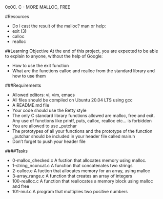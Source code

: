 0x0C. C - MORE MALLOC, FREE

#Resources
* Do l cast the result of the malloc?
man or help:
* exit (3)
* calloc
* realloc

##Learning Objective
At the end of this project, you are expected to be able to explain to anyone, without the help of Google:
* How to use the exit function
* What are the functions calloc and realloc from the standard library and how to use them

###Requirements
* Allowed editors: vi, vim, emacs
* All files should be compiled on Ubuntu 20.04 LTS using gcc
* A README.md file
* Your code should use the Betty style
* The only C standard library functions allowed are malloc, free and exit. Any use of functions like printf, puts, calloc, realloc etc… is forbidden
* You are allowed to use _putchar
* The prototypes of all your functions and the prototype of the function _putchar should be included in your header file called main.h
* Don’t forget to push your header file

####Tasks
* 0-malloc_checked.c
A fuction that allocates memory using malloc.
* 1-string_nconcat.c
A function that concatenates two strings
* 2-calloc.c
A fuction that allocates memory for an array, using malloc
* 3-array_range.c
A function that creates an array of integers
* 100-realloc.c
A function that reallocates a memory block using malloc and free
* 101-mul.c
A program that multiplies two positive numbers
